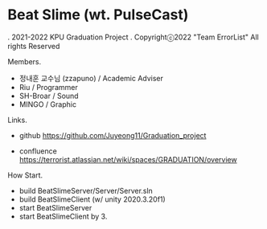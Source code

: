 # Beat Slime (wt. PulseCast)
. 2021-2022 KPU Graduation Project
. Copyrightⓒ2022 "Team ErrorList" All rights Reserved

Members.
- 정내훈 교수님 (zzapuno) / Academic Adviser
- Riu / Programmer
- SH-Broar / Sound
- MINGO / Graphic

Links.
- github
https://github.com/Juyeong11/Graduation_project

- confluence
https://terrorist.atlassian.net/wiki/spaces/GRADUATION/overview


How Start.
- build BeatSlimeServer/Server/Server.sln
- build BeatSlimeClient (w/ unity 2020.3.20f1)
- start BeatSlimeServer
- start BeatSlimeClient by 3.
